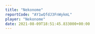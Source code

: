 ```yaml
---
title: "Nekonome"
reportCode: "AY1wQfdJ3FnWykmL"
player: "Nekonome"
date: 2021-08-09T18:51:45.833000+00:00
---
```

